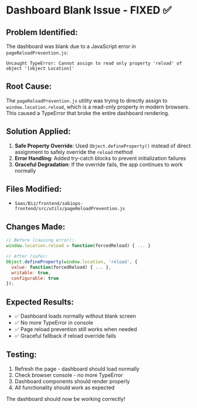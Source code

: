 # Dashboard Blank Issue - FIXED ✅

## Problem Identified:
The dashboard was blank due to a JavaScript error in `pageReloadPrevention.js`:
```
Uncaught TypeError: Cannot assign to read only property 'reload' of object '[object Location]'
```

## Root Cause:
The `pageReloadPrevention.js` utility was trying to directly assign to `window.location.reload`, which is a read-only property in modern browsers. This caused a TypeError that broke the entire dashboard rendering.

## Solution Applied:
1. **Safe Property Override**: Used `Object.defineProperty()` instead of direct assignment to safely override the `reload` method
2. **Error Handling**: Added try-catch blocks to prevent initialization failures
3. **Graceful Degradation**: If the override fails, the app continues to work normally

## Files Modified:
- `Saas/Biz/frontend/sabiops-frontend/src/utils/pageReloadPrevention.js`

## Changes Made:
```javascript
// Before (causing error):
window.location.reload = function(forcedReload) { ... }

// After (safe):
Object.defineProperty(window.location, 'reload', {
  value: function(forcedReload) { ... },
  writable: true,
  configurable: true
});
```

## Expected Results:
- ✅ Dashboard loads normally without blank screen
- ✅ No more TypeError in console
- ✅ Page reload prevention still works when needed
- ✅ Graceful fallback if reload override fails

## Testing:
1. Refresh the page - dashboard should load normally
2. Check browser console - no more TypeError
3. Dashboard components should render properly
4. All functionality should work as expected

The dashboard should now be working correctly!
